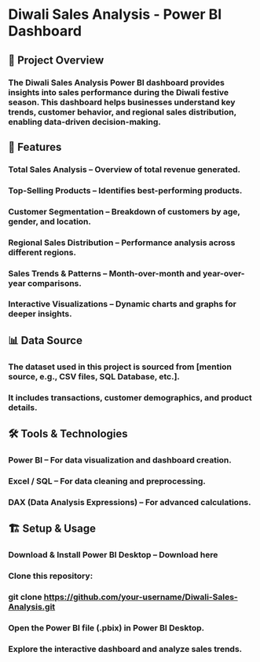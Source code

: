 # Diwali Sales Analysis - Power BI Dashboard

## 📌 Project Overview

### The Diwali Sales Analysis Power BI dashboard provides insights into sales performance during the Diwali festive season. This dashboard helps businesses understand key trends, customer behavior, and regional sales distribution, enabling data-driven decision-making.

## 🚀 Features

### Total Sales Analysis – Overview of total revenue generated.

### Top-Selling Products – Identifies best-performing products.

### Customer Segmentation – Breakdown of customers by age, gender, and location.

### Regional Sales Distribution – Performance analysis across different regions.

### Sales Trends & Patterns – Month-over-month and year-over-year comparisons.

### Interactive Visualizations – Dynamic charts and graphs for deeper insights.

## 📊 Data Source

### The dataset used in this project is sourced from [mention source, e.g., CSV files, SQL Database, etc.].

### It includes transactions, customer demographics, and product details.

## 🛠️ Tools & Technologies

### Power BI – For data visualization and dashboard creation.

### Excel / SQL – For data cleaning and preprocessing.

### DAX (Data Analysis Expressions) – For advanced calculations.

## 🏗️ Setup & Usage

### Download & Install Power BI Desktop – Download here

### Clone this repository:

### git clone https://github.com/your-username/Diwali-Sales-Analysis.git

### Open the Power BI file (.pbix) in Power BI Desktop.

### Explore the interactive dashboard and analyze sales trends.




